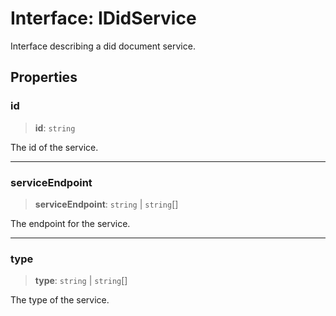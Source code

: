 # Interface: IDidService

Interface describing a did document service.

## Properties

### id

> **id**: `string`

The id of the service.

***

### serviceEndpoint

> **serviceEndpoint**: `string` \| `string`[]

The endpoint for the service.

***

### type

> **type**: `string` \| `string`[]

The type of the service.
